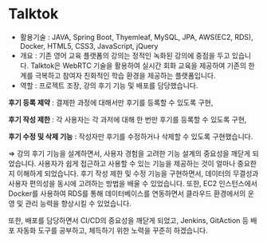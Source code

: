 # Talktok
- 활용기술 : JAVA, Spring Boot, Thyemleaf, MySQL, JPA, AWS(EC2, RDS), Docker, HTML5, CSS3, JavaScript, jQuery 
- 개요 : 기존 영어 교육 플랫폼의 강의는 정적인 녹화된 강의에 중점을 두고 있습니다. Talktok은 WebRTC 기술을 활용하여 실시간 회화 교육을 제공하여 기존의 한계를 극복하고 참여자 친화적인 학습 환경을 제공하는 플랫폼입니다.
- 역할 : 프로젝트 조장, 강의 후기 기능 및 배포를 담당했습니다.

**후기 등록 제약** : 결제한 과정에 대해서만 후기를 등록할 수 있도록 구현,

**후기 작성 제한** : 각 사용자는 각 과저에 대해 한 번만 후기를 등록할 수 있도록 구현,

**후기 수정 및 삭제 기능** : 작성자만 후기를 수정하거나 삭제할 수 있도록 구현했습니다.

⇒ 강의 후기 기능을 설계하면서, 사용자 경험을 고려한 기능 설계의 중요성을 깨닫게 되었습니다. 사용자가 쉽게 접근하고 사용할 수 있는 기능을 제공하는 것이 얼마나 중요한지 이해하게 되었습니다. 후기 작성 제한 및 수정 기능을 구현하면서, 데이터의 무결성과 사용자 편의성을 동시에 고려하는 방법을 배울 수 있었습니다. 또한, EC2 인스턴스에서 Docker를 사용하여 RDS를 통해 데이터베이스를 연동하면서 클라우드 환경에서의 운영 및 관리 능력을 향상시킬 수 있었습니다.

 또한, 배포를 담당하면서 CI/CD의 중요성을 깨닫게 되었고, Jenkins, GitAction 등 배포 자동화 도구를 공부하고, 체득하기 위한 노력을 꾸준히 하겠습니다.
